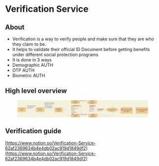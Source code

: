 # Verification Service

## About

* Verification is a way  to verify people and make sure that they are who they claim to be.
* It helps to validate their official ID Document before getting benefits under different social protection programs
* It is done in 3 ways
* Demographic AUTH
* OTP AUTH
* &#x20;Biometric AUTH

## High level overview

<figure><img src="../.gitbook/assets/verification-service.png" alt=""><figcaption></figcaption></figure>

## Verification guide

[https://www.notion.so/Verification-Service-62af2369634b4e4db02ac919d1849df2](https://www.notion.so/Verification-Service-62af2369634b4e4db02ac919d1849df2)
